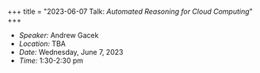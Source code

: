+++
title = "2023-06-07 Talk: _Automated Reasoning for Cloud Computing_"
+++

- _Speaker:_ Andrew Gacek
- _Location:_ TBA
- _Date:_ Wednesday, June 7, 2023 
- _Time:_ 1:30-2:30 pm
<!--more-->
